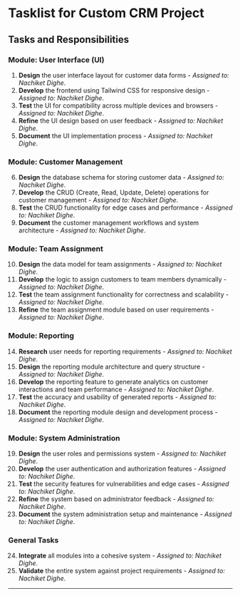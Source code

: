 # Tasklist for Custom CRM Project

## Tasks and Responsibilities

### Module: User Interface (UI)
1. **Design** the user interface layout for customer data forms - *Assigned to: Nachiket Dighe*.
2. **Develop** the frontend using Tailwind CSS for responsive design - *Assigned to: Nachiket Dighe*.
3. **Test** the UI for compatibility across multiple devices and browsers - *Assigned to: Nachiket Dighe*.
4. **Refine** the UI design based on user feedback - *Assigned to: Nachiket Dighe*.
5. **Document** the UI implementation process - *Assigned to: Nachiket Dighe*.

### Module: Customer Management
6. **Design** the database schema for storing customer data - *Assigned to: Nachiket Dighe*.
7. **Develop** the CRUD (Create, Read, Update, Delete) operations for customer management - *Assigned to: Nachiket Dighe*.
8. **Test** the CRUD functionality for edge cases and performance - *Assigned to: Nachiket Dighe*.
9. **Document** the customer management workflows and system architecture - *Assigned to: Nachiket Dighe*.

### Module: Team Assignment
10. **Design** the data model for team assignments - *Assigned to: Nachiket Dighe*.
11. **Develop** the logic to assign customers to team members dynamically - *Assigned to: Nachiket Dighe*.
12. **Test** the team assignment functionality for correctness and scalability - *Assigned to: Nachiket Dighe*.
13. **Refine** the team assignment module based on user requirements - *Assigned to: Nachiket Dighe*.

### Module: Reporting
14. **Research** user needs for reporting requirements - *Assigned to: Nachiket Dighe*.
15. **Design** the reporting module architecture and query structure - *Assigned to: Nachiket Dighe*.
16. **Develop** the reporting feature to generate analytics on customer interactions and team performance - *Assigned to: Nachiket Dighe*.
17. **Test** the accuracy and usability of generated reports - *Assigned to: Nachiket Dighe*.
18. **Document** the reporting module design and development process - *Assigned to: Nachiket Dighe*.

### Module: System Administration
19. **Design** the user roles and permissions system - *Assigned to: Nachiket Dighe*.
20. **Develop** the user authentication and authorization features - *Assigned to: Nachiket Dighe*.
21. **Test** the security features for vulnerabilities and edge cases - *Assigned to: Nachiket Dighe*.
22. **Refine** the system based on administrator feedback - *Assigned to: Nachiket Dighe*.
23. **Document** the system administration setup and maintenance - *Assigned to: Nachiket Dighe*.

### General Tasks
24. **Integrate** all modules into a cohesive system - *Assigned to: Nachiket Dighe*.
25. **Validate** the entire system against project requirements - *Assigned to: Nachiket Dighe*.

---

